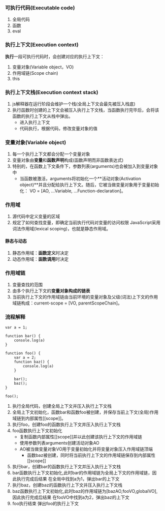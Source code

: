 ### 可执行代码(Executable code)
1. 全局代码
2. 函数
3. eval

### 执行上下文(Execution context)
**执行**一段可执行代码时，会创建对应的执行上下文：
1. 变量对象(Variable object，VO)
2. 作用域链(Scope chain)
3. this

### 执行上下文栈(Execution context stack)
1. js解释器在运行阶段会维护一个栈(全局上下文会最先被压入栈底)
2. 执行函数时创建的上下文会被压入执行上下文栈，当函数执行完毕后，会将该函数的执行上下文从栈中弹出。
    + 进入执行上下文
    + 代码执行，根据代码，修改变量对象的值


### 变量对象(Variable object)
1. 每一个执行上下文都会分配一个变量对象
2. 变量对象由**变量**和**函数声明**构成(函数声明而非函数表达式)
3. 特别的，在函数上下文条件下，参数列表(arguments)也会被加入到变量对象中
    + 当函数被激活，arguments将初始化一个**活动对象(Activation object)**并且分配给执行上下文。随后，它被当做变量对象用于变量初始化： VO = [AO, ...Variable, ...Function-declaration]。


### 作用域
1. 源代码中定义变量的区域
2. 规定了如何查找变量，即确定当前执行代码对变量的访问权限
JavaScript采用词法作用域(lexical scoping)，也就是静态作用域。
#### 静态与动态
1. 静态作用域：**函数定义**时决定
2. 动态作用域：**函数调用**时决定

### 作用域链
1. 变量查找的范围
2. 由多个执行上下文的**变量对象构成的链表**
3. 当前执行上下文的作用域链由当前环境的变量对象及父级(词法)上下文的作用域链构成：current-scope = [VO, parentScopeChain]。


### 流程解释
```
var a = 1;

function bar() {
    console.log(a)
}

function foo() {
    var a = 2;
    function baz() {
        console.log(a)
    }

    bar();
    baz();
}

foo();
```
1. 执行全局代码，创建全局上下文并压入执行上下文栈
2. 全局上下文初始化，函数bar和函数foo被创建，并保存当前上下文(全局)作用域链到内部属性[[scope]]。
3. 执行foo，创建foo的函数执行上下文并压入执行上下文栈
4. foo函数执行上下文初始化
    - 复制函数内部属性[[scope]]并以此创建该执行上下文的作用域链
    - 使用参数列表arguments创建活动对象AO
    - AO被当做变量对象VO用于变量初始化并将变量对象压入作用域链顶端
        * 函数baz被创建，同时将当前执行上下文的作用域链保存到内部属性[[scope]]
5. 执行bar，创建bar的函数执行上下文并压入执行上下文栈
6. bar函数执行上下文初始化,此时bar的作用域链为全局上下文的作用域链，因此执行完成后结果 在全局中找到a为1，弹出bar的上下文
7. 执行baz，创建baz的函数执行上下文并压入执行上下文栈
8. baz函数执行上下文初始化,此时baz的作用域链为[bazAO,fooVO,globalVO], 因此执行完成后结果 在fooVO中找到a为2，弹出baz的上下文
9. foo执行结束 弹出foo的执行上下文



